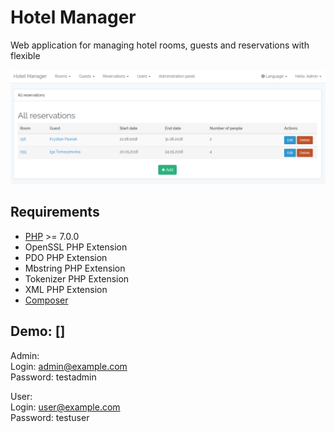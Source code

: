 # Hotel Manager

Web application for managing hotel rooms, guests and reservations with flexible

![All reservations](github_images/all_reservations.PNG)

## Requirements

* [PHP](http://php.net) >= 7.0.0
* OpenSSL PHP Extension
* PDO PHP Extension
* Mbstring PHP Extension
* Tokenizer PHP Extension
* XML PHP Extension
* [Composer](https://getcomposer.org)

## Demo: []

Admin:<br />
Login: admin@example.com<br />
Password: testadmin

User:<br />
Login: user@example.com<br />
Password: testuser
